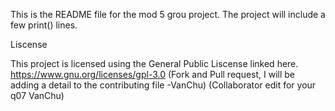 This is the README file for the mod 5 grou project. The project will include a few print() lines.


Liscense

This project is licensed using the General Public Liscense linked here. https://www.gnu.org/licenses/gpl-3.0
(Fork and Pull request, I will be adding a detail to the contributing file -VanChu)
(Collaborator edit for your q07 VanChu)
